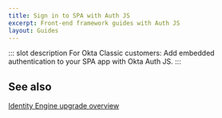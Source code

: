 ```yaml
---
title: Sign in to SPA with Auth JS
excerpt: Front-end framework guides with Auth JS
layout: Guides
---
```


::: slot description
For Okta Classic customers: Add embedded authentication to your SPA app with Okta Auth JS.
:::

<StackSnippet snippet="guide" />

## See also 

[Identity Engine upgrade overview](/docs/guides/oie-upgrade-overview/)